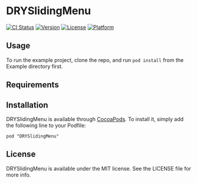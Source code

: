 # DRYSlidingMenu

[![CI Status](http://img.shields.io/travis/appfoundry/DRYSlidingMenu.svg?style=flat)](https://travis-ci.org/appfoundry/DRYSlidingMenu)
[![Version](https://img.shields.io/cocoapods/v/DRYSlidingMenu.svg?style=flat)](http://cocoadocs.org/docsets/DRYSlidingMenu)
[![License](https://img.shields.io/cocoapods/l/DRYSlidingMenu.svg?style=flat)](http://cocoadocs.org/docsets/DRYSlidingMenu)
[![Platform](https://img.shields.io/cocoapods/p/DRYSlidingMenu.svg?style=flat)](http://cocoadocs.org/docsets/DRYSlidingMenu)

## Usage

To run the example project, clone the repo, and run `pod install` from the Example directory first.

## Requirements

## Installation

DRYSlidingMenu is available through [CocoaPods](http://cocoapods.org). To install
it, simply add the following line to your Podfile:

    pod "DRYSlidingMenu"

## License

DRYSlidingMenu is available under the MIT license. See the LICENSE file for more info.

